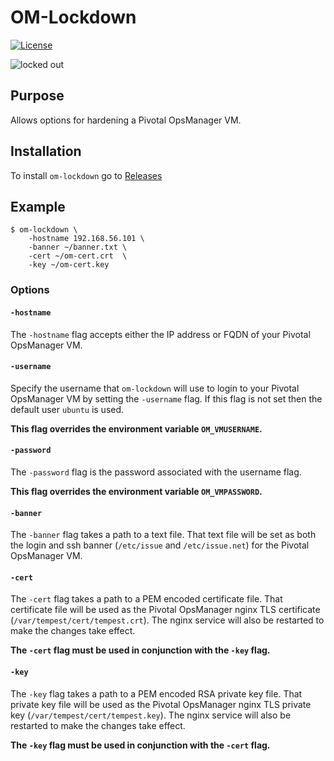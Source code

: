 # OM-Lockdown
[![License](https://img.shields.io/badge/License-Apache%202.0-blue.svg)](https://opensource.org/licenses/Apache-2.0)

![locked out](https://media.giphy.com/media/o0pzviHOcqABa/giphy.gif)

## Purpose

Allows options for hardening a Pivotal OpsManager VM.

## Installation

To install `om-lockdown` go to [Releases](https://github.com/tracyde/om-lockdown/releases)

## Example

```
$ om-lockdown \
    -hostname 192.168.56.101 \
    -banner ~/banner.txt \
    -cert ~/om-cert.crt  \
    -key ~/om-cert.key
```

### Options

#### `-hostname`

The `-hostname` flag accepts either the IP address or FQDN of your Pivotal
OpsManager VM.

#### `-username`

Specify the username that `om-lockdown` will use to login to your Pivotal
OpsManager VM by setting the `-username` flag. If this flag is not set then
the default user `ubuntu` is used.

__This flag overrides the environment variable `OM_VMUSERNAME`.__

#### `-password`

The `-password` flag is the password associated with the username flag.

__This flag overrides the environment variable `OM_VMPASSWORD`.__

#### `-banner`

The `-banner` flag takes a path to a text file. That text file will be
set as both the login and ssh banner (`/etc/issue` and `/etc/issue.net`) for 
the Pivotal OpsManager VM.

#### `-cert`

The `-cert` flag takes a path to a PEM encoded certificate file. That certificate
file will be used as the Pivotal OpsManager nginx TLS certificate 
(`/var/tempest/cert/tempest.crt`). The nginx service will also be restarted to 
make the changes take effect.

__The `-cert` flag must be used in conjunction with the `-key` flag.__

#### `-key`

The `-key` flag takes a path to a PEM encoded RSA private key file. That private
key file will be used as the Pivotal OpsManager nginx TLS private key 
(`/var/tempest/cert/tempest.key`). The nginx service will also be restarted to 
make the changes take effect.

__The `-key` flag must be used in conjunction with the `-cert` flag.__
